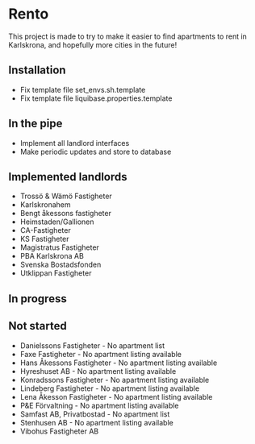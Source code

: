 # Rento

This project is made to try to make it easier to find apartments to rent in Karlskrona, and hopefully
more cities in the future!

## Installation
* Fix template file set_envs.sh.template
* Fix template file liquibase.properties.template


## In the pipe
* Implement all landlord interfaces
* Make periodic updates and store to database


## Implemented landlords
* Trossö & Wämö Fastigheter
* Karlskronahem
* Bengt åkessons fastigheter
* Heimstaden/Gallionen
* CA-Fastigheter
* KS Fastigheter
* Magistratus Fastigheter
* PBA Karlskrona AB
* Svenska Bostadsfonden
* Utklippan Fastigheter 

## In progress

## Not started
* Danielssons Fastigheter - No apartment list
* Faxe Fastigheter - No apartment listing available
* Hans Åkessons Fastigheter - No apartment listing available
* Hyreshuset AB - No apartment listing available
* Konradssons Fastigheter - No apartment listing available
* Lindeberg Fastigheter - No apartment listing available
* Lena Åkesson Fastigheter - No apartment listing available
* P&E Förvaltning - No apartment listing available
* Samfast AB, Privatbostad - No apartment list
* Stenhusen AB - No apartment listing available
* Vibohus Fastigheter AB
